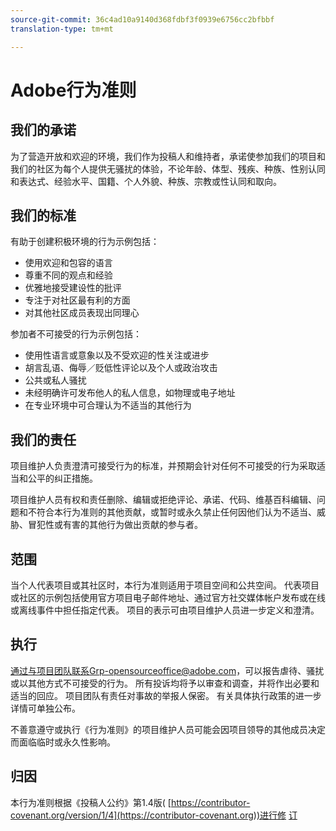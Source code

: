 ```yaml
---
source-git-commit: 36c4ad10a9140d368fdbf3f0939e6756cc2bfbbf
translation-type: tm+mt

---
```

# Adobe行为准则

## 我们的承诺

为了营造开放和欢迎的环境，我们作为投稿人和维持者，承诺使参加我们的项目和我们的社区为每个人提供无骚扰的体验，不论年龄、体型、残疾、种族、性别认同和表达式、经验水平、国籍、个人外貌、种族、宗教或性认同和取向。

## 我们的标准

有助于创建积极环境的行为示例包括：

* 使用欢迎和包容的语言
* 尊重不同的观点和经验
* 优雅地接受建设性的批评
* 专注于对社区最有利的方面
* 对其他社区成员表现出同理心

参加者不可接受的行为示例包括：

* 使用性语言或意象以及不受欢迎的性关注或进步
* 胡言乱语、侮辱／贬低性评论以及个人或政治攻击
* 公共或私人骚扰
* 未经明确许可发布他人的私人信息，如物理或电子地址
* 在专业环境中可合理认为不适当的其他行为

## 我们的责任

项目维护人负责澄清可接受行为的标准，并预期会针对任何不可接受的行为采取适当和公平的纠正措施。

项目维护人员有权和责任删除、编辑或拒绝评论、承诺、代码、维基百科编辑、问题和不符合本行为准则的其他贡献，或暂时或永久禁止任何因他们认为不适当、威胁、冒犯性或有害的其他行为做出贡献的参与者。

## 范围

当个人代表项目或其社区时，本行为准则适用于项目空间和公共空间。 代表项目或社区的示例包括使用官方项目电子邮件地址、通过官方社交媒体帐户发布或在线或离线事件中担任指定代表。 项目的表示可由项目维护人员进一步定义和澄清。

## 执行

通过与项目团队联系Grp-opensourceoffice@adobe.com，可以报告虐待、骚扰或以其他方式不可接受的行为。 所有投诉均将予以审查和调查，并将作出必要和适当的回应。 项目团队有责任对事故的举报人保密。 有关具体执行政策的进一步详情可单独公布。

不善意遵守或执行《行为准则》的项目维护人员可能会因项目领导的其他成员决定而面临临时或永久性影响。

## 归因

本行为准则根据《投稿人公约》第1.4版( [https://contributor-covenant.org/version/1/4](https://contributor-covenant.org))进行修 [订](https://contributor-covenant.org/version/1/4/)